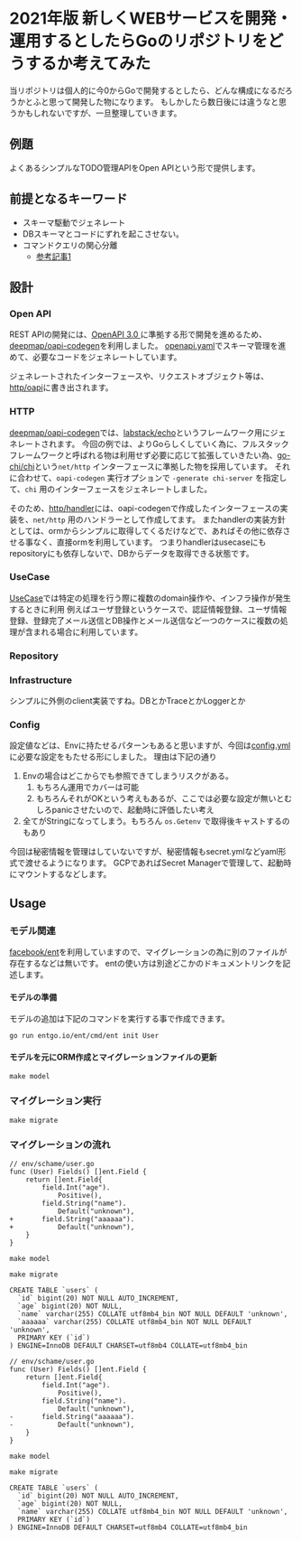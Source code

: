 # 2021年版 新しくWEBサービスを開発・運用するとしたらGoのリポジトリをどうするか考えてみた

当リポジトリは個人的に今0からGoで開発するとしたら、どんな構成になるだろうかとふと思って開発した物になります。
もしかしたら数日後には違うなと思うかもしれないですが、一旦整理していきます。

## 例題

よくあるシンプルなTODO管理APIをOpen APIという形で提供します。

## 前提となるキーワード

- スキーマ駆動でジェネレート
- DBスキーマとコードにずれを起こさせない。
- コマンドクエリの関心分離
  - [参考記事1](https://little-hands.hatenablog.com/entry/2019/12/02/cqrs#DDD%E3%81%AE%E5%8F%82%E7%85%A7%E7%B3%BB%E5%87%A6%E7%90%86%E3%81%A7%E7%99%BA%E7%94%9F%E3%81%99%E3%82%8B%E8%AA%B2%E9%A1%8C)

## 設計

### Open API

REST APIの開発には、[OpenAPI 3.0 ](https://github.com/OAI/OpenAPI-Specification/blob/main/versions/3.0.0.md)に準拠する形で開発を進めるため、[deepmap/oapi-codegen](https://github.com/deepmap/oapi-codegen)を利用しました。
[openapi.yaml](./openapi.yaml)でスキーマ管理を進めて、必要なコードをジェネレートしています。

ジェネレートされたインターフェースや、リクエストオブジェクト等は、[http/oapi](http/oapi)に書き出されます。

### HTTP

[deepmap/oapi-codegen](https://github.com/deepmap/oapi-codegen)では、[labstack/echo](https://github.com/labstack/echo)というフレームワーク用にジェネレートされます。
今回の例では、よりGoらしくしていく為に、フルスタックフレームワークと呼ばれる物は利用せず必要に応じて拡張していきたい為、[go-chi/chi](https://github.com/go-chi/chi)という`net/http` インターフェースに準拠した物を採用しています。
それに合わせて、`oapi-codegen` 実行オプションで `-generate chi-server` を指定して、`chi` 用のインターフェースをジェネレートしました。

そのため、[http/handler](http/handler)には、oapi-codegenで作成したインターフェースの実装を、`net/http` 用のハンドラーとして作成してます。
またhandlerの実装方針としては、ormからシンプルに取得してくるだけなどで、あればその他に依存させる事なく、直接ormを利用しています。
つまりhandlerはusecaseにもrepositoryにも依存しないで、DBからデータを取得できる状態です。

### UseCase

[UseCase](./usecase)では特定の処理を行う際に複数のdomain操作や、インフラ操作が発生するときに利用
例えばユーザ登録というケースで、認証情報登録、ユーザ情報登録、登録完了メール送信とDB操作とメール送信など一つのケースに複数の処理が含まれる場合に利用しています。

### Repository

### Infrastructure

シンプルに外側のclient実装ですね。DBとかTraceとかLoggerとか

### Config

設定値などは、Envに持たせるパターンもあると思いますが、今回は[config.yml](environment/development/config.yml)に必要な設定をもたせる形にしました。
理由は下記の通り

1. Envの場合はどこからでも参照できてしまうリスクがある。
   1. もちろん運用でカバーは可能
   2. もちろんそれがOKという考えもあるが、ここでは必要な設定が無いとむしろpanicさせたいので、起動時に評価したい考え
2. 全てがStringになってしまう。もちろん `os.Getenv` で取得後キャストするのもあり

今回は秘密情報を管理はしていないですが、秘密情報もsecret.ymlなどyaml形式で渡せるようになります。
GCPであればSecret Managerで管理して、起動時にマウントするなどします。

## Usage

### モデル関連

[facebook/ent](https://github.com/ent/ent)を利用していますので、マイグレーションの為に別のファイルが存在するなどは無いです。
entの使い方は別途どこかのドキュメントリンクを記述します。

#### モデルの準備

モデルの追加は下記のコマンドを実行する事で作成できます。

```
go run entgo.io/ent/cmd/ent init User
```

#### モデルを元にORM作成とマイグレーションファイルの更新

```
make model
```

### マイグレーション実行

```
make migrate
```

### マイグレーションの流れ

```
// env/schame/user.go
func (User) Fields() []ent.Field {
	return []ent.Field{
		field.Int("age").
			Positive(),
		field.String("name").
			Default("unknown"),
+		field.String("aaaaaa").
+			Default("unknown"),
	}
}
```

```
make model
```

```
make migrate
```

```
CREATE TABLE `users` (
  `id` bigint(20) NOT NULL AUTO_INCREMENT,
  `age` bigint(20) NOT NULL,
  `name` varchar(255) COLLATE utf8mb4_bin NOT NULL DEFAULT 'unknown',
  `aaaaaa` varchar(255) COLLATE utf8mb4_bin NOT NULL DEFAULT 'unknown',
  PRIMARY KEY (`id`)
) ENGINE=InnoDB DEFAULT CHARSET=utf8mb4 COLLATE=utf8mb4_bin
```


```
// env/schame/user.go
func (User) Fields() []ent.Field {
	return []ent.Field{
		field.Int("age").
			Positive(),
		field.String("name").
			Default("unknown"),
-		field.String("aaaaaa").
-			Default("unknown"),
	}
}
```

```
make model
```

```
make migrate
```

```
CREATE TABLE `users` (
  `id` bigint(20) NOT NULL AUTO_INCREMENT,
  `age` bigint(20) NOT NULL,
  `name` varchar(255) COLLATE utf8mb4_bin NOT NULL DEFAULT 'unknown',
  PRIMARY KEY (`id`)
) ENGINE=InnoDB DEFAULT CHARSET=utf8mb4 COLLATE=utf8mb4_bin
```